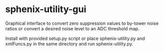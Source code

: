 # sphenix-utility-gui
Graphical interface to convert zero suppression values to by-tower noise ratios
or convert a desired noise level to an ADC threshold map.

Install with provided setup.py script or place sphenix-utility.py and 
xmlFuncs.py in the same directory and run sphenix-utility.py.
